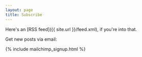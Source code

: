 ```yaml
---
layout: page
title: Subscribe
---
```


<i class="fa fa-rss-square"></i> Here's an [RSS feed]({{ site.url }}/feed.xml), if you're into that.

<i class="fa fa-envelope"></i> Get new posts via email:

{% include mailchimp_signup.html %}
